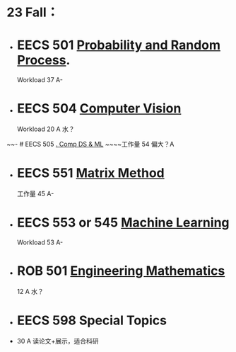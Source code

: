 # 23 Fall： 

- # EECS 501 [Probability and Random Process](https://atlas.ai.umich.edu/course/EECS%20501/). 
	Workload 37 A-

- # EECS 504 [Computer Vision](https://atlas.ai.umich.edu/course/EECS%20504/) 
	Workload 20 A 水？
	
~~- # EECS 505 [. Comp DS & ML](https://atlas.ai.umich.edu/course/EECS%20505/)
	~~~~工作量 54 偏大？A
	
- # EECS 551 [Matrix Method](https://atlas.ai.umich.edu/course/EECS%20551/) 
	工作量 45 A-

- # EECS 553 or 545 [Machine Learning](https://atlas.ai.umich.edu/course/EECS%20545/) 
   Workload 53 A-

- # ROB 501 [Engineering Mathematics](https://atlas.ai.umich.edu/course/ROB%20501/) 
	12 A 水？

- # EECS 598 Special Topics
- 30 A 读论文+展示，适合科研
